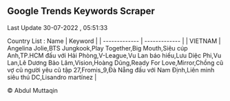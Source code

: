 

## Google Trends Keywords Scraper 
 
Last Update 30-07-2022 , 05:51:33

Country List :
 Name  | Keyword |
| ------------- | ------------- |
| VIETNAM | Angelina Jolie,BTS Jungkook,Play Together,Big Mouth,Siêu cúp Anh,TP.HCM đấu với Hải Phòng,V-League,Vu Lan báo hiếu,Lưu Diệc Phi,Vu Lan,Lê Dương Bảo Lâm,Vision,Hoàng Dũng,Ready For Love,Mirror,Chồng cũ vợ cũ người yêu cũ tập 27,Fromis_9,Đà Nẵng đấu với Nam Định,Liên minh siêu thú DC,Lisandro martínez |



© Abdul Muttaqin 
